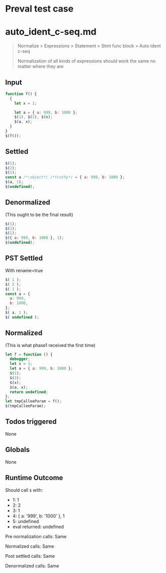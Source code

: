 # Preval test case

# auto_ident_c-seq.md

> Normalize > Expressions > Statement > Stmt func block > Auto ident c-seq
>
> Normalization of all kinds of expressions should work the same no matter where they are

## Input

`````js filename=intro
function f() {
  {
    let x = 1;

    let a = { a: 999, b: 1000 };
    $(1), $(2), $(x);
    $(a, x);
  }
}
$(f());
`````


## Settled


`````js filename=intro
$(1);
$(2);
$(1);
const a /*:object*/ /*truthy*/ = { a: 999, b: 1000 };
$(a, 1);
$(undefined);
`````


## Denormalized
(This ought to be the final result)

`````js filename=intro
$(1);
$(2);
$(1);
$({ a: 999, b: 1000 }, 1);
$(undefined);
`````


## PST Settled
With rename=true

`````js filename=intro
$( 1 );
$( 2 );
$( 1 );
const a = {
  a: 999,
  b: 1000,
};
$( a, 1 );
$( undefined );
`````


## Normalized
(This is what phase1 received the first time)

`````js filename=intro
let f = function () {
  debugger;
  let x = 1;
  let a = { a: 999, b: 1000 };
  $(1);
  $(2);
  $(x);
  $(a, x);
  return undefined;
};
let tmpCalleeParam = f();
$(tmpCalleeParam);
`````


## Todos triggered


None


## Globals


None


## Runtime Outcome


Should call `$` with:
 - 1: 1
 - 2: 2
 - 3: 1
 - 4: { a: '999', b: '1000' }, 1
 - 5: undefined
 - eval returned: undefined

Pre normalization calls: Same

Normalized calls: Same

Post settled calls: Same

Denormalized calls: Same

